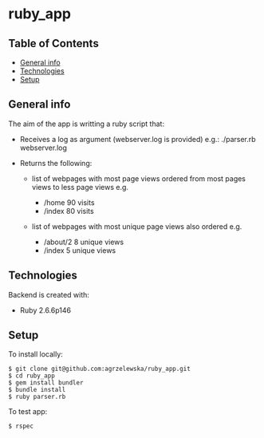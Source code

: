 # ruby_app

## Table of Contents

* [General info](#general-info)
* [Technologies](#technologies)
* [Setup](#setup)


## General info

The aim of the app is writting a ruby script that:

* Receives a log as argument (webserver.log is provided) e.g.: ./parser.rb webserver.log

* Returns the following:
    - list of webpages with most page views ordered from most pages views to less page views
    e.g.
        - /home 90 visits 
        - /index 80 visits 

    - list of webpages with most unique page views also ordered
    e.g.
        - /about/2 8 unique views
        - /index 5 unique views


## Technologies

Backend is created with:
* Ruby 2.6.6p146


## Setup

To install locally:

```
$ git clone git@github.com:agrzelewska/ruby_app.git
$ cd ruby_app
$ gem install bundler
$ bundle install
$ ruby parser.rb
```

To test app:

```
$ rspec
```

